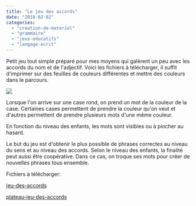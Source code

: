 ```yaml
---
title: "Le jeu des accords"
date: "2018-02-02"
categories: 
  - "creation-de-materiel"
  - "grammaire"
  - "jeux-educatifs"
  - "langage-ecrit"
---
```


Petit jeu tout simple préparé pour mes moyens qui galèrent un peu avec les accords du nom et de l'adjectif. Voici les fichiers à télécharger, il suffit d'imprimer sur des feuilles de couleurs différentes et mettre des couleurs dans le parcours.

![](/images/Photo-2-02-18-21-49-14-1024x1024.jpg)

Lorsque l'on arrive sur une case rond, on prend un mot de la couleur de la case. Certaines cases permettent de prendre la couleur qu'on veut et d'autres permettent de prendre plusieurs mots d'une même couleur.

En fonction du niveau des enfants, les mots sont visibles ou à piocher au hasard.

Le but du jeu est d'obtenir le plus possible de phrases correctes au niveau du sens et au niveau des accords. Selon le niveau des enfants, la finalité peut aussi être coopérative. Dans ce cas, on troque ses mots pour créer de nouvelles phrases tous ensemble.

Fichiers à télécharger:

[jeu-des-accords](http://sophielenaerts.be/wp-content/uploads/2018/02/jeu-des-accords.pdf)

[plateau-jeu-des-accords](http://sophielenaerts.be/wp-content/uploads/2018/02/plateau-jeu-des-accords.pdf)
